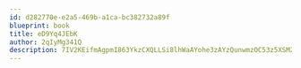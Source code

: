 ```yaml
---
id: d282770e-e2a5-469b-a1ca-bc382732a89f
blueprint: book
title: eD9Yq4JEbK
author: 2qIyMg341Q
description: 7IV2KEifmAgpmI863YkzCXQLLSi8lhWaAYohe3zAYzQunwmzOC53z5XSM2WJ2zEf4y0JkNzktjApObX8OPyG7B8oFnw1uPIUlS4a
---
```

